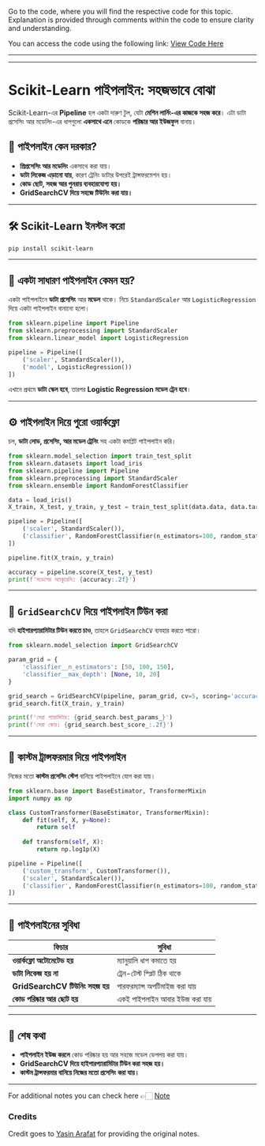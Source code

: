 Go to the code, where you will find the respective code for this topic. Explanation is provided through comments within the code to ensure clarity and understanding.

You can access the code using the following link:
[View Code Here](https://github.com/campusx-official/100-days-of-machine-learning/tree/main/day29-sklearn-pipelines)

---
---



# Scikit-Learn পাইপলাইন: সহজভাবে বোঝা

Scikit-Learn-এর **Pipeline** হল একটা দারুণ টুল, যেটা **মেশিন লার্নিং-এর কাজকে সহজ করে**। এটা ডাটা প্রসেসিং আর মডেলিং-এর ধাপগুলো **একসাথে এনে** কোডকে **পরিষ্কার আর ইউজফুল** বানায়।

## 📌 পাইপলাইন কেন দরকার?
- **প্রিপ্রসেসিং আর মডেলিং** একসাথে করা যায়।
- **ডাটা লিকেজ এড়ানো যায়**, কারণ ট্রেনিং ডাটার উপরেই ট্রান্সফরমেশন হয়।
- **কোড ছোট, সহজ আর পুনরায় ব্যবহারযোগ্য হয়।**
- **GridSearchCV দিয়ে সহজে টিউনিং করা যায়।**

---

## 🛠️ Scikit-Learn ইনস্টল করো
```bash
pip install scikit-learn
```

---

## 🚀 একটা সাধারণ পাইপলাইন কেমন হয়?
একটা পাইপলাইনে **ডাটা প্রসেসিং** আর **মডেল** থাকে। নিচে `StandardScaler` আর `LogisticRegression` দিয়ে একটা পাইপলাইন বানানো হলো।

```python
from sklearn.pipeline import Pipeline
from sklearn.preprocessing import StandardScaler
from sklearn.linear_model import LogisticRegression

pipeline = Pipeline([
    ('scaler', StandardScaler()),
    ('model', LogisticRegression())
])
```

এখানে প্রথমে **ডাটা স্কেল হবে**, তারপর **Logistic Regression মডেল ট্রেন হবে**।

---

## ⚙️ পাইপলাইন দিয়ে পুরো ওয়ার্কফ্লো
চল, **ডাটা লোড, প্রসেসিং, আর মডেল ট্রেনিং** সহ একটা কমপ্লিট পাইপলাইন করি।

```python
from sklearn.model_selection import train_test_split
from sklearn.datasets import load_iris
from sklearn.pipeline import Pipeline
from sklearn.preprocessing import StandardScaler
from sklearn.ensemble import RandomForestClassifier

data = load_iris()
X_train, X_test, y_train, y_test = train_test_split(data.data, data.target, test_size=0.2, random_state=42)

pipeline = Pipeline([
    ('scaler', StandardScaler()),
    ('classifier', RandomForestClassifier(n_estimators=100, random_state=42))
])

pipeline.fit(X_train, y_train)

accuracy = pipeline.score(X_test, y_test)
print(f'মডেলের অ্যাকুরেসি: {accuracy:.2f}')
```

---

## 🔄 `GridSearchCV` দিয়ে পাইপলাইন টিউন করা
যদি **হাইপারপ্যারামিটার টিউন করতে চাও**, তাহলে `GridSearchCV` ব্যবহার করতে পারো।

```python
from sklearn.model_selection import GridSearchCV

param_grid = {
    'classifier__n_estimators': [50, 100, 150],
    'classifier__max_depth': [None, 10, 20]
}

grid_search = GridSearchCV(pipeline, param_grid, cv=5, scoring='accuracy')
grid_search.fit(X_train, y_train)

print(f'সেরা প্যারামিটার: {grid_search.best_params_}')
print(f'সেরা স্কোর: {grid_search.best_score_:.2f}')
```

---

## 🔄 কাস্টম ট্রান্সফরমার দিয়ে পাইপলাইন
নিজের মতো **কাস্টম প্রসেসিং স্টেপ** বানিয়ে পাইপলাইনে যোগ করা যায়।

```python
from sklearn.base import BaseEstimator, TransformerMixin
import numpy as np

class CustomTransformer(BaseEstimator, TransformerMixin):
    def fit(self, X, y=None):
        return self
    
    def transform(self, X):
        return np.log1p(X)

pipeline = Pipeline([
    ('custom_transform', CustomTransformer()),
    ('scaler', StandardScaler()),
    ('classifier', RandomForestClassifier(n_estimators=100, random_state=42))
])
```

---

## 📝 পাইপলাইনের সুবিধা
| ফিচার | সুবিধা |
|---------|---------|
| **ওয়ার্কফ্লো অটোমেটেড হয়** | ম্যানুয়ালি ধাপ কমাতে হয় |
| **ডাটা লিকেজ হয় না** | ট্রেন-টেস্ট স্প্লিট ঠিক থাকে |
| **GridSearchCV টিউনিং সহজ হয়** | পারফরম্যান্স অপটিমাইজ করা যায় |
| **কোড পরিষ্কার আর ছোট হয়** | একই পাইপলাইন আবার ইউজ করা যায় |

---

## 🎯 শেষ কথা
- **পাইপলাইন ইউজ করলে** কোড পরিষ্কার হয় আর সহজে মডেল ডেপলয় করা যায়।
- **GridSearchCV দিয়ে হাইপারপ্যারামিটার টিউন করা সহজ হয়।**
- **কাস্টম ট্রান্সফরমার বানিয়ে নিজের মতো প্রসেসিং করা যায়।**


---
For additional notes you can check here 👉🏻 [Note](https://drive.google.com/file/d/1DhEWtx3VZ3S_tPsJ5sPVaepvc9mnbfRv/view)

### Credits

Credit goes to [Yasin Arafat](https://github.com/yasin-arafat-05) for providing the original notes.
